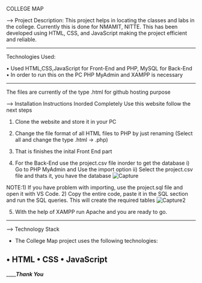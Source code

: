 COLLEGE MAP

--> Project Description:
    This project helps in locating the classes and labs in the college. Currently this is done for NMAMIT, NITTE.
    This has been developed using HTML, CSS, and JavaScript making the project efficient and reliable.

----------------------------------------------------------------------------------------------
  
Technologies Used:

  • Used HTML,CSS,JavaScript for Front-End and PHP, MySQL for Back-End
  • In order to run this on the PC PHP MyAdmin and XAMPP is necessary
  
---------------------------------------------------------------------------------------------
  
 The files are currently of the type .html for github hosting purpose

 --> Installation Instructions
     Inorded Completely Use this website follow the next steps
     
   1. Clone the website and store it in your PC
            
   2. Change the file format of all HTML files to PHP by just renaming (Select all and change the type .html -> .php)
            
   3. That is finishes the inital Front End part
            
   4. For the Back-End use the project.csv file inorder to get the database
               i) Go to PHP MyAdmin and Use the import option
               ii) Select the project.csv file and thats it, you have the database
               ![Capture](https://user-images.githubusercontent.com/96821629/212859325-ecfdefc9-428d-439c-942d-2d98893a4e58.JPG)
               
   NOTE:1) If you have problem with importing, use the project.sql file and open it with VS Code.
                    2) Copy the entire code, paste it in the SQL section and run the SQL queries. This will create the required tables
                    ![Capture2](https://user-images.githubusercontent.com/96821629/212860411-7e9aaf0b-7191-44fb-908c-7b98547ad5d2.JPG)
          
               
   5. With the help of XAMPP run Apache and you are ready to go.
--------------------------------------------------------------------------------------------

--> Technology Stack
- The College Map project uses the following technologies:

 • HTML
 • CSS
 • JavaScript
--------------------------------------------------------------------------------------------

_____________________________________________Thank You_________________________________________
  
